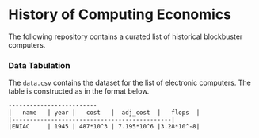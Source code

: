 # History of Computing Economics

The following repository contains a curated list of historical blockbuster computers. 


### Data Tabulation
The `data.csv` contains the dataset for the list of electronic computers. The table is constructed as in the format below.

```
-------------------------
|   name   | year |   cost   |  adj_cost  |   flops  |
|---------------------------------------------|
|ENIAC     | 1945 | 487*10^3 | 7.195*10^6 |3.28*10^-8|
```

